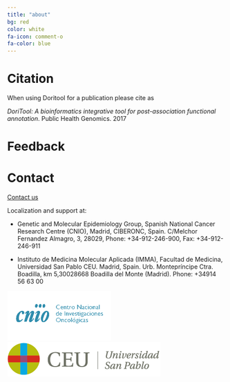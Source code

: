 ```yaml
---
title: "about"
bg: red
color: white
fa-icon: comment-o
fa-color: blue
---
```

# <i class="fa fa-pencil-square-o"></i> Citation
When using Doritool for a publication please cite as

_DoriTool: A bioinformatics integrative tool for post-association functional annotation_. Public Health Genomics. 2017

# <i class="fa fa-thumbs-up"></i> Feedback

# Contact

<i class="fa fa-envelope-o"></i> <a href="mailto:doritool@outlook.com">Contact us<a/>

<i class="fa fa-location-arrow"> </i> Localization and support at:

  - Genetic and Molecular Epidemiology Group, Spanish National Cancer Research Centre (CNIO), Madrid, CIBERONC, Spain. C/Melchor Fernandez Almagro, 3, 28029,
Phone: +34-912-246-900, Fax: +34-912-246-911

  - Instituto de Medicina Molecular Aplicada (IMMA), Facultad de Medicina, Universidad San Pablo CEU. Madrid, Spain. Urb. Montepríncipe Ctra. Boadilla, km 5,30028668 Boadilla del Monte (Madrid). Phone: +34914 56 63 00

![CNIO Logo](../img/cnio.gif) ![CEU Logo](../img/logo-ceu.png)

